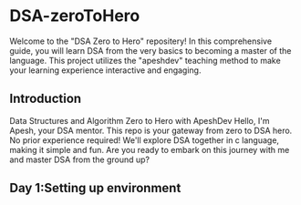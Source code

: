 # DSA-zeroToHero
Welcome to the "DSA Zero to Hero" repositery! In this comprehensive guide, you will learn DSA from the very basics to becoming a master of the language. This project utilizes the "apeshdev" teaching method to make your learning experience interactive and engaging.

## Introduction
Data Structures and Algorithm Zero to Hero with ApeshDev Hello, I'm Apesh, your DSA mentor. This repo is your gateway from zero to DSA hero. No prior experience required! We'll explore DSA together in c language, making it simple and fun. Are you ready to embark on this journey with me and master DSA from the ground up?

## Day 1:Setting up environment
